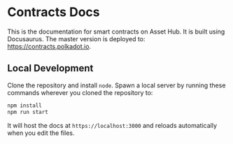 # Contracts Docs

This is the documentation for smart contracts on Asset Hub. It is built using Docusaurus. The master version is deployed to: https://contracts.polkadot.io.

## Local Development

Clone the repository and install `node`. Spawn a local server by running these commands
wherever you cloned the repository to:

```bash
npm install
npm run start
```

It will host the docs at `https://localhost:3000` and reloads automatically when you edit the files.
